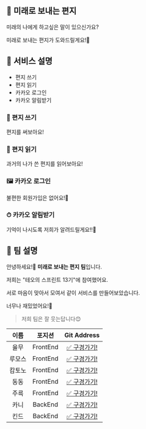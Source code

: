 ## 📮 미래로 보내는 편지

미래의 나에게 하고싶은 말이 있으신가요?

미래로 보내는 편지가 도와드릴게요!🤗

## 🧐 서비스 설명 

* 편지 쓰기
* 편지 읽기
* 카카오 로그인
* 카카오 알림받기

### 📝 편지 쓰기 

편지를 써보아요!


### 👀 편지 읽기 

과거의 나가 쓴 편지를 읽어보아요!

### 🖼 카카오 로그인 

불편한 회원가입은 없어요!🌼

### ⏱ 카카오 알림받기 

기억이 나시도록 저희가 알려드릴게요!!🤗

## 🌿 팀 설명 
안녕하세요!👋
**미래로 보내는 편지 팀**입니다.

저희는 "테오의 스프린트 13기"에 참여했어요.

서로 마음이 맞아서 모여서 같이 서비스를 만들어보았습니다.

너무나 재밌었어요!🌈

> 저희 팀은 잘 웃는답니다😊

|이름|포지션|Git Address|
|:----:|:----:|:----:|
|율무|FrontEnd|[✅ 구경가기!](https://github.com/wang-yurin)|
|루모스|FrontEnd|[✅ 구경가기!](https://github.com/seunghw)|
|캄토노|FrontEnd|[✅ 구경가기!](https://github.com/deipanema)|
|동동|FrontEnd|[✅ 구경가기!](https://github.com/dongdongee)|
|주륵|FrontEnd|[✅ 구경가기!](https://github.com/wugusaud77)|
|카니|BackEnd|[✅ 구경가기!](https://github.com/KaniKim)|
|킨드|BackEnd|[✅ 구경가기!](https://github.com/Cha-Young-Ho)|

